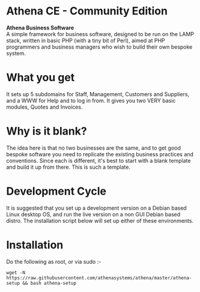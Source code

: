 Athena CE - Community Edition
========
**Athena Business Software**  
A simple framework for business software, designed to be run on the LAMP stack, written in basic PHP (with a tiny bit of Perl), aimed at PHP programmers and business managers who wish to build their own bespoke system.

# What you get
It sets up 5 subdomains for Staff, Management, Customers and Suppliers, and a WWW for Help and to log in from. It gives you two VERY basic modules, Quotes and Invoices.

# Why is it blank?
The idea here is that no two businesses are the same, and to get good bespoke software you need to replicate the existing business practices and conventions. Since each is different, it's best to start with a blank template and build it up from there. This is such a template.

# Development Cycle
It is suggested that you set up a development version on a Debian based Linux desktop OS, and run the live version on a non GUI Debian based distro. The installation script below will set up either of these environments.

# Installation
Do the following as root, or via sudo :-

`wget -N https://raw.githubusercontent.com/athenasystems/athena/master/athena-setup && bash athena-setup`